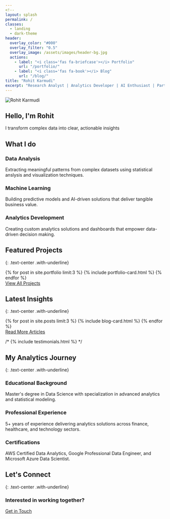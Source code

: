 ```yaml
---
<!--
layout: splash
permalink: /
classes:
  - landing
  - dark-theme
header:
  overlay_color: "#000"
  overlay_filter: "0.5"
  overlay_image: /assets/images/header-bg.jpg
  actions:
    - label: "<i class='fas fa-briefcase'></i> Portfolio"
      url: "/portfolio/" 
    - label: "<i class='fas fa-book'></i> Blog"
      url: "/blog/"   
title: "Rohit Karmudi"
excerpt: "Research Analyst | Analytics Developer | AI Enthusiast | Part-time Philosopher"
---
```


<div class="text-center">
  <img src="/assets/images/profile-photo.jpg" alt="Rohit Karmudi" class="avatar-round">
  <h2>Hello, I'm Rohit</h2>
  <p class="large-text">I transform complex data into clear, actionable insights</p>
</div>

<div class="feature-section">
  <h2><i class="fas fa-chart-line"></i> What I do</h2>
  <div class="grid__wrapper">
    <div class="feature-box">
      <i class="fas fa-database fa-3x"></i>
      <h3>Data Analysis</h3>
      <p>Extracting meaningful patterns from complex datasets using statistical anslysis and visualization techniques.</p>
      </div>
      <div class="feature-box">
      <i class="fas fa-robot fa-3x"></i>
      <h3>Machine Learning</h3>
      <p>Building predictive models and AI-driven solutions that deliver tangible business value.</p>
    </div>
    <div class="feature-box">
      <i class="fas fa-code fa-3x"></i>
      <h3>Analytics Development</h3>
      <p>Creating custom analytics solutions and dashboards that empower data-driven decision making.</p>
    </div>
  </div>
</div>

## Featured Projects
{: .text-center .with-underline}

<div class="grid__wrapper">
  {% for post in site.portfolio limit:3 %}
    {% include portfolio-card.html %}
  {% endfor %}
</div>

<div class="text-center">
  <a href="/portfolio/" class="btn btn--primary btn--large"><i class="fas fa-arrow-right"></i> View All Projects</a>
</div>

## Latest Insights
{: .text-center .with-underline}

<div class="grid__wrapper">
  {% for post in site.posts limit:3 %}
    {% include blog-card.html %}
  {% endfor %}
</div>

<div class="text-center">
  <a href="/blog/" class="btn btn--primary btn--large"><i class="fas fa-arrow-right"></i> Read More Articles</a>
</div>

/* {% include testimonials.html %} */

## My Analytics Journey
{: .text-center .with-underline}

<div class="timeline">
  <div class="timeline-item">
    <div class="timeline-marker"><i class="fas fa-graduation-cap"></i></div>
    <div class="timeline-content">
      <h3>Educational Background</h3>
      <p>Master's degree in Data Science with specialization in advanced analytics and statistical modeling.</p>
    </div>
  </div>
  <div class="timeline-item">
    <div class="timeline-marker"><i class="fas fa-briefcase"></i></div>
    <div class="timeline-content">
      <h3>Professional Experience</h3>
      <p>5+ years of experience delivering analytics solutions across finance, healthcare, and technology sectors.</p>
    </div>
  </div>
  <div class="timeline-item">
    <div class="timeline-marker"><i class="fas fa-certificate"></i></div>
    <div class="timeline-content">
      <h3>Certifications</h3>
      <p>AWS Certified Data Analytics, Google Professional Data Engineer, and Microsoft Azure Data Scientist.</p>
    </div>
  </div>
</div>

## Let's Connect
{: .text-center .with-underline}

<div class="social-links">
  <a href="https://github.com/rohit196" class="social-btn"><i class="fab fa-github fa-2x"></i></a>
  <a href="https://linkedin.com/in/rohitkarmudi" class="social-btn"><i class="fab fa-linkedin fa-2x"></i></a>
  <a href="https://twitter.com/rohitkarmudi" class="social-btn"><i class="fab fa-twitter fa-2x"></i></a>
  <a href="mailto:rohitkarmudi1996@gmail.com" class="social-btn"><i class="fas fa-envelope fa-2x"></i></a>
</div>

<div class="cta-section">
  <h3>Interested in working together?</h3>
  <a href="/contact/" class="btn btn--success btn--large">Get in Touch</a>
</div>


<!--
## Welcome to My Personal Website

I'm a research analyst and analytics developer specializing in transforming complex data into actionable insights. My expertise includes data analysis, machine learning, and building analytics solutions.

## Areas of Expertise

- **Data Analysis & Visualization**
- **Machine Learning & AI Applications**
- **Analytics Development**
- **API & Web Development**

## Recent Projects

{% for post in site.portfolio limit:3 %}
  {% include archive-single.html %}
{% endfor %}

[View All Projects](/portfolio/){: .btn .btn--primary}

## Latest Blog Posts

{% for post in site.posts limit:3 %}
  {% include archive-single.html %}
{% endfor %}

[View All Posts](/blog/){: .btn .btn--primary}

---
layout: splash
permalink: /
header:
  overlay_color: "#5e616c"
  overlay_image: /assets/images/header-bg.jpg
  actions:
    - label: "View Portfolio"
      url: "/portfolio/"
excerpt: >
  Research Analyst | Analytics Developer | AI Enthusiast | Blogger<br />
  <small>Turning data into meaningful insights</small>
feature_row:
  - image_path: /assets/images/portfolio-thumb.jpg
    alt: "Portfolio"
    title: "Portfolio"
    excerpt: "View my work across data analysis, machine learning, and web development projects."
    url: "/portfolio/"
    btn_label: "View Projects"
    btn_class: "btn--primary"
  - image_path: /assets/images/blog-thumb.jpg
    alt: "Blog"
    title: "Blog"
    excerpt: "Read my thoughts on data science, analytics, and technology trends."
    url: "/blog/"
    btn_label: "Read Posts"
    btn_class: "btn--primary"
  - image_path: /assets/images/about-thumb.jpg
    alt: "About"
    title: "About Me"
    excerpt: "Learn more about my background, skills, and professional experience."
    url: "/about/"
    btn_label: "Learn More"
    btn_class: "btn--primary"
---

{% include feature_row %}

## Professional Summary

I'm a data professional with expertise in analytics and machine learning. I help organizations leverage data to make better decisions through advanced analytics and visualization.

## Featured Projects

<div class="grid__wrapper">
  {% for post in site.portfolio limit:2 %}
    {% include archive-single.html type="grid" %}
  {% endfor %}
</div>

<a href="/portfolio/" class="btn btn--primary">View All Projects</a>

## Recent Posts

<div class="grid__wrapper">
  {% for post in site.posts limit:2 %}
    {% include archive-single.html type="grid" %}
  {% endfor %}
</div>

<a href="/blog/" class="btn btn--primary">View All Posts</a>

## Recommended Books

<div class="grid__wrapper">
  {% for book in site.books limit:3 %}
    {% include archive-single.html type="grid" %}
  {% endfor %}
</div>

<a href="/books/" class="btn btn--primary">See All Books</a>
-->